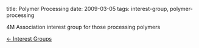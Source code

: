 title: Polymer Processing 
date: 2009-03-05 
tags: interest-group, polymer-processing


4M Association interest group for those processing polymers

[&larr; Interest Groups](/interest-groups.html)